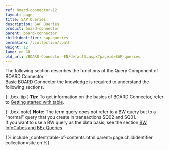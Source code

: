 ```yaml
---
ref: board-connector-12
layout: page
title: SAP Queries
description: SAP Queries
product: board-connector
parent: board-connector
childidentifier: sap-queries
permalink: /:collection/:path
weight: 12
lang: en_GB
old_url: /BOARD-Connector-EN/default.aspx?pageid=SAP-queries
---
```

The following section describes the functions of the Query Component of BOARD Connector. <br>
Basic BOARD Connector the knowledge is required to understand the following sections. <br>

{: .box-tip }
**Tip:** To get information on the basics of BOARD Connector, refer to [Getting started with table](./getting-started). <br>

{: .box-note}
**Note:** The term query does not refer to a BW query but to a "normal" query that you create in transactions SQ02 and SQ01. <br>
If you want to use a BW query as the data basis, see the section [BW InfoCubes and BEx Queries](./bw-infocubes-and-bex-queries).


{% include _content/table-of-contents.html parent=page.childidentifier collection=site.en %}
